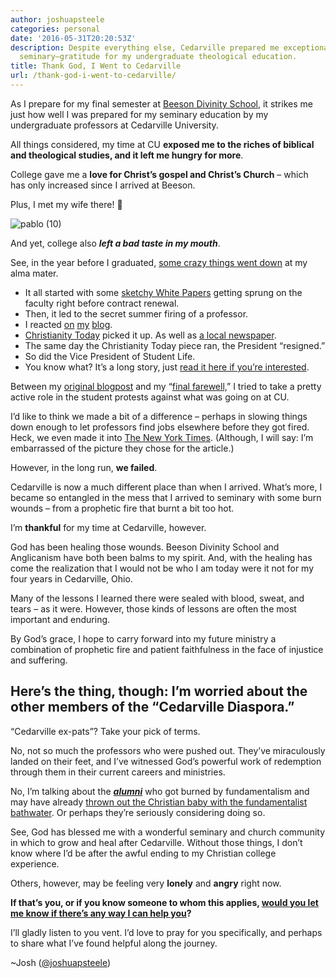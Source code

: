 ```yaml
---
author: joshuapsteele
categories: personal
date: '2016-05-31T20:20:53Z'
description: Despite everything else, Cedarville prepared me exceptionally well for
  seminary—gratitude for my undergraduate theological education.
title: Thank God, I Went to Cedarville
url: /thank-god-i-went-to-cedarville/
---
```


As I prepare for my final semester at [Beeson Divinity School](http://www.beesondivinity.com/), it strikes me just how well I was prepared for my seminary education by my undergraduate professors at Cedarville University.

All things considered, my time at CU **exposed me to the riches of biblical and theological studies, and it left me hungry for more**.

College gave me a **love for Christ’s gospel and Christ’s Church** – which has only increased since I arrived at Beeson.

Plus, I met my wife there! 🙂

![pablo (10)](https://joshuapsteele.com/wp-content/uploads/2016/05/pablo-10-300x300.png)

And yet, college also ***left a bad taste in my mouth***.

See, in the year before I graduated, [some crazy things went down](https://storify.com/fiatlux125/cedarville-2012-2013/) at my alma mater.

- It all started with some [sketchy White Papers](http://www.cedarville.edu/Job-Openings/Doctrinal-Statement.aspx) getting sprung on the faculty right before contract renewal.
- Then, it led to the secret summer firing of a professor.
- I reacted [on](https://joshuapsteele.com/2012/09/20/cedarville-let-there-be-light-pt-1/) [my](https://joshuapsteele.com/2012/09/21/cedarville-let-there-be-light-pt-2/) [blog](https://joshuapsteele.com/2012/09/22/an-explanation/).
- [Christianity Today](http://www.christianitytoday.com/ct/2012/november/crisis-of-faith-statements.html) picked it up. As well as [a local newspaper](http://www.daytondailynews.com/news/news/cedarville-plays-professor-on-leave/nSwDJ/).
- The same day the Christianity Today piece ran, the President “resigned.”
- So did the Vice President of Student Life.
- You know what? It’s a long story, just [read it here if you’re interested](https://storify.com/fiatlux125/cedarville-2012-2013/).

Between my [original blogpost](https://joshuapsteele.com/2012/09/20/cedarville-let-there-be-light-pt-1/) and my “[final farewell,](https://joshuapsteele.com/2013/04/24/a-farewell-to-cedarville/)” I tried to take a pretty active role in the student protests against what was going on at CU.

I’d like to think we made a bit of a difference – perhaps in slowing things down enough to let professors find jobs elsewhere before they got fired. Heck, we even made it into [The New York Times](http://www.nytimes.com/2013/02/16/us/a-christian-college-struggles-to-define-itself.html). (Although, I will say: I’m embarrassed of the picture they chose for the article.)

However, in the long run, **we failed**.

Cedarville is now a much different place than when I arrived. What’s more, I became so entangled in the mess that I arrived to seminary with some burn wounds – from a prophetic fire that burnt a bit too hot.

I’m **thankful** for my time at Cedarville, however.

God has been healing those wounds. Beeson Divinity School and Anglicanism have both been balms to my spirit. And, with the healing has come the realization that I would not be who I am today were it not for my four years in Cedarville, Ohio.

Many of the lessons I learned there were sealed with blood, sweat, and tears – as it were. However, those kinds of lessons are often the most important and enduring.

By God’s grace, I hope to carry forward into my future ministry a combination of prophetic fire and patient faithfulness in the face of injustice and suffering.

## Here’s the thing, though: I’m worried about the other members of the “Cedarville Diaspora.”

“Cedarville ex-pats”? Take your pick of terms.

No, not so much the professors who were pushed out. They’ve miraculously landed on their feet, and I’ve witnessed God’s powerful work of redemption through them in their current careers and ministries.

No, I’m talking about the <u>***alumni***</u> who got burned by fundamentalism and may have already [thrown out the Christian baby with the fundamentalist bathwater](http://www.patheos.com/blogs/rogereolson/2012/08/on-not-throwing-the-baby-out-with-the-bathwater-a-message-for-abused-ex-fundamentalists/). Or perhaps they’re seriously considering doing so.

See, God has blessed me with a wonderful seminary and church community in which to grow and heal after Cedarville. Without those things, I don’t know where I’d be after the awful ending to my Christian college experience.

Others, however, may be feeling very **lonely** and **angry** right now.

**If that’s you, or if you know someone to whom this applies, <u>would you let me know if there’s any way I can help you</u>?**

I’ll gladly listen to you vent. I’d love to pray for you specifically, and perhaps to share what I’ve found helpful along the journey.

~Josh ([@joshuapsteele](https://twitter.com/joshuapsteele))